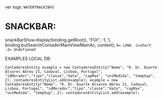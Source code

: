 ver logs: `WATERTRACKINFO`

# SNACKBAR:

snackBarShow.display(binding.getRoot(), "FOI", -1, 1, binding.butSearchContadorMainViewMainAc, context);
`0= LONG -1=Short -2= Undefiened`

EXAMPLES LOCAL DB:

`ContadoresEntity example = new ContadoresEntity("Nome", "R. Dr. Duarte Álvares Abreu 21, Cadaval, Lisboa, Portugal",
                "idMorador","tipo","classe","data",
                "capMax", "uniMedida", "tempSup", 2);
        contadoresEntityList.add(example);
        example = new ContadoresEntity("Nome", "R. Dr. Duarte Álvares Abreu 21, Cadaval, Lisboa, Portugal",
                "idMorador","tipo","classe","data",
                "capMax", "uniMedida", "tempSup", 2);
        contadoresEntityList.add(example);`